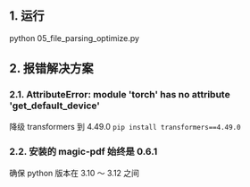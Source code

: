 ## 1. 运行

python 05_file_parsing_optimize.py

## 2. 报错解决方案

### 2.1. AttributeError: module 'torch' has no attribute 'get_default_device'

降级 transformers 到 4.49.0
`pip install transformers==4.49.0`

### 2.2. 安装的 magic-pdf 始终是 0.6.1

确保 python 版本在 3.10 ～ 3.12 之间
